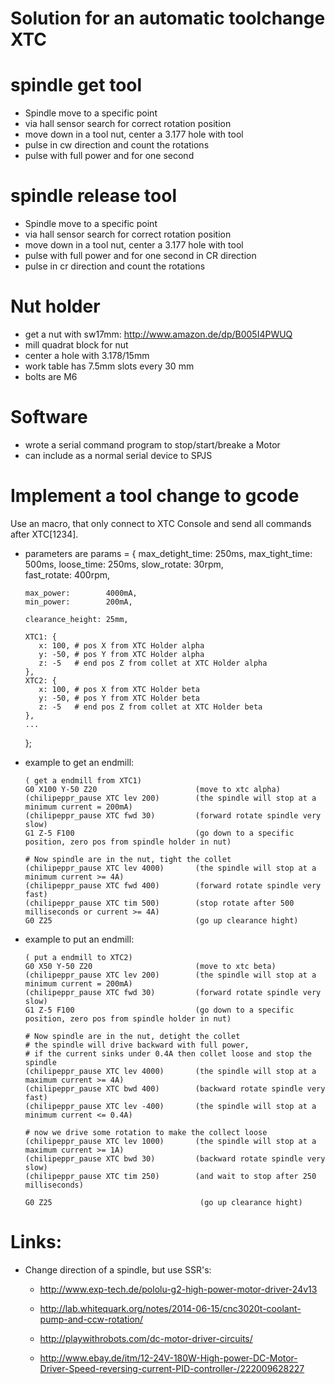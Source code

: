 ﻿Solution for an automatic toolchange XTC
===============================================

# spindle get tool
- Spindle move to a specific point
- via hall sensor search for correct rotation position
- move down in a tool nut, center a 3.177 hole with tool
- pulse in cw direction and count the rotations
- pulse with full power and for one second

# spindle release tool
- Spindle move to a specific point
- via hall sensor search for correct rotation position
- move down in a tool nut, center a 3.177 hole with tool
- pulse with full power and for one second in CR direction
- pulse in cr direction and count the rotations

# Nut holder
- get a nut with sw17mm: http://www.amazon.de/dp/B005I4PWUQ
- mill quadrat block for nut
- center a hole with 3.178/15mm
- work table has 7.5mm slots every 30 mm
- bolts are M6

# Software
- wrote a serial command program to stop/start/breake a Motor
- can include as a normal serial device to SPJS

# Implement a tool change to gcode

Use an macro, that only connect to XTC Console and send all commands after XTC[1234].
- parameters are
   params = {
      max_detight_time: 250ms,
      max_tight_time:   500ms,
      loose_time:       250ms,
      slow_rotate:      30rpm,       
      fast_rotate:      400rpm,    

      max_power:        4000mA,
      min_power:        200mA,

      clearance_height: 25mm,   

      XTC1: {
         x: 100, # pos X from XTC Holder alpha
         y: -50, # pos Y from XTC Holder alpha
         z: -5   # end pos Z from collet at XTC Holder alpha
      },
      XTC2: {
         x: 100, # pos X from XTC Holder beta
         y: -50, # pos Y from XTC Holder beta
         z: -5   # end pos Z from collet at XTC Holder beta
      },
      ...
   };

- example to get an endmill:
   ```
   ( get a endmill from XTC1)
   G0 X100 Y-50 Z20                      (move to xtc alpha)
   (chilipeppr_pause XTC lev 200)        (the spindle will stop at a minimum current = 200mA)
   (chilipeppr_pause XTC fwd 30)         (forward rotate spindle very slow)
   G1 Z-5 F100                           (go down to a specific position, zero pos from spindle holder in nut)

   # Now spindle are in the nut, tight the collet
   (chilipeppr_pause XTC lev 4000)       (the spindle will stop at a minimum current >= 4A)
   (chilipeppr_pause XTC fwd 400)        (forward rotate spindle very fast)
   (chilipeppr_pause XTC tim 500)        (stop rotate after 500 milliseconds or current >= 4A)
   G0 Z25                                (go up clearance hight)
   ```

- example to put an endmill:
   ```
   ( put a endmill to XTC2)
   G0 X50 Y-50 Z20                       (move to xtc beta)
   (chilipeppr_pause XTC lev 200)        (the spindle will stop at a minimum current = 200mA)
   (chilipeppr_pause XTC fwd 30)         (forward rotate spindle very slow)
   G1 Z-5 F100                           (go down to a specific position, zero pos from spindle holder in nut)

   # Now spindle are in the nut, detight the collet
   # the spindle will drive backward with full power, 
   # if the current sinks under 0.4A then collet loose and stop the spindle
   (chilipeppr_pause XTC lev 4000)       (the spindle will stop at a maximum current >= 4A)
   (chilipeppr_pause XTC bwd 400)        (backward rotate spindle very fast)
   (chilipeppr_pause XTC lev -400)       (the spindle will stop at a minimum current <= 0.4A)

   # now we drive some rotation to make the collect loose
   (chilipeppr_pause XTC lev 1000)       (the spindle will stop at a maximum current >= 1A)
   (chilipeppr_pause XTC bwd 30)         (backward rotate spindle very slow)
   (chilipeppr_pause XTC tim 250)        (and wait to stop after 250 milliseconds)

   G0 Z25                                 (go up clearance hight)
   ```
   


# Links:
- Change direction of a spindle, but use SSR's: 
   * http://www.exp-tech.de/pololu-g2-high-power-motor-driver-24v13

   * http://lab.whitequark.org/notes/2014-06-15/cnc3020t-coolant-pump-and-ccw-rotation/ 
   * http://playwithrobots.com/dc-motor-driver-circuits/
   * http://www.ebay.de/itm/12-24V-180W-High-power-DC-Motor-Driver-Speed-reversing-current-PID-controller-/222009628227
   